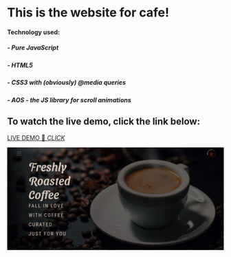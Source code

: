 # This is the website for cafe!


#### Technology used: 
##### - Pure JavaScript 
##### - HTML5
##### - CSS3 with (obviously) @media queries
##### - AOS - the JS library for scroll animations


## To watch the live demo, click the link below:
[LIVE DEMO 🔴 *CLICK*](https://angry-goldberg-b0cc18.netlify.app/)


![alt text](https://github.com/Rartosz/cafe_site/blob/main/images/cafe-ss.png "SS from the website")

